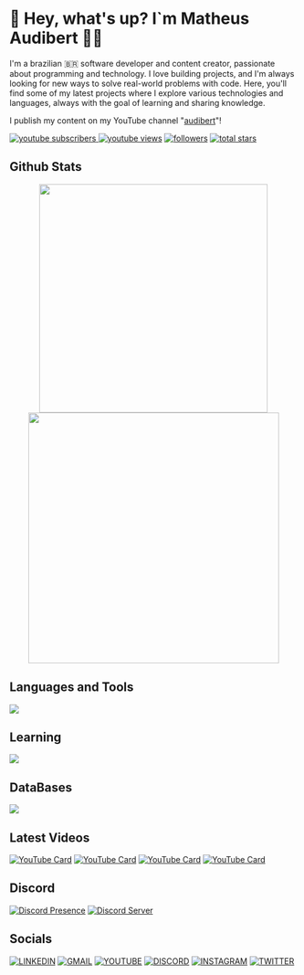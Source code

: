 # 👋 Hey, what's up? I`m Matheus Audibert 👨‍💻

I'm a brazilian 🇧🇷 software developer and content creator, passionate about programming and technology. I love building projects, and I'm always looking for new ways to solve real-world problems with code. Here, you'll find some of my latest projects where I explore various technologies and languages, always with the goal of learning and sharing knowledge.

I publish my content on my YouTube channel "[audibert](https://www.youtube.com/@audibert)"!

<p align="left">
      <a href="https://www.youtube.com/channel/UCIO1e3zJ-c2oQCWnmY4nqIQ?sub_confirmation=1">
         <img alt="youtube subscribers" title="Subscribe to my YouTube channel" src="https://custom-icon-badges.demolab.com/youtube/channel/subscribers/UCIO1e3zJ-c2oQCWnmY4nqIQ?color=%23E05D44&label=SUBSCRIBE&logo=video&logoColor=white&style=for-the-badge&labelColor=CE4630"/>
    </a> 
      <a href="https://www.youtube.com/channel/UCIO1e3zJ-c2oQCWnmY4nqIQ">
         <img alt="youtube views" title="YouTube views" src="https://custom-icon-badges.demolab.com/youtube/channel/views/UCIO1e3zJ-c2oQCWnmY4nqIQ?color=%23E1AD0E&logo=eye&logoColor=white&style=for-the-badge&labelColor=C79600"/></a> 
      <a href="https://github.com/matheusaudibert?tab=followers">
         <img alt="followers" title="Follow me on Github" src="https://custom-icon-badges.demolab.com/github/followers/matheusaudibert?color=236ad3&labelColor=1155ba&style=for-the-badge&logo=person-add&label=Follow&logoColor=white"/></a>
      <a href="https://github.com/matheusaudibert?tab=repositories&sort=stargazers">
         <img alt="total stars" title="Total stars on GitHub" src="https://custom-icon-badges.demolab.com/github/stars/matheusaudibert?color=55960c&style=for-the-badge&labelColor=488207&logo=star"/></a>
</p>

## Github Stats
<div align="center">
      <img width="400px" src="https://github-readme-stats.vercel.app/api?username=matheusaudibert&theme=blue_navy&hide_border=true&include_all_commits=false&count_private=false"/>
      <img width="439px" src="https://github-readme-streak-stats.herokuapp.com/?user=matheusaudibert&theme=blue_navy&hide_border=true"/>
</div>

## Languages and Tools

<img src="https://skillicons.dev/icons?i=python,js,nodejs,cpp,discordjs,html,css,vscode,git,github" />


## Learning

<img src="https://skillicons.dev/icons?i=java,aws,docker,terraform,ts,react,next" />

## DataBases

<img src="https://skillicons.dev/icons?i=mysql,postgres,mongo" />

## Latest Videos

[![YouTube Card](https://youtube-cards-0wtu.onrender.com/api/RcBNKG2X6jU?width=250&theme=github&max_title_lines=1&show_duration=false)](https://youtube.com/watch?v=RcBNKG2X6jU)
[![YouTube Card](https://youtube-cards-0wtu.onrender.com/api/3sJCXoxgbHQ?width=250&theme=github&max_title_lines=1&show_duration=false)](https://youtube.com/watch?v=3sJCXoxgbHQ)
[![YouTube Card](https://youtube-cards-0wtu.onrender.com/api/UT8Z3U5gDsc?width=250&theme=github&max_title_lines=1&show_duration=false)](https://youtube.com/watch?v=UT8Z3U5gDsc)
[![YouTube Card](https://youtube-cards-0wtu.onrender.com/api/GhN3iw0YLWQ?width=250&theme=github&max_title_lines=1&show_duration=false)](https://youtube.com/watch?v=GhN3iw0YLWQ)

## Discord

[![Discord Presence](https://lanyard.cnrad.dev/api/1274150219482660897?hideStatus=true&hideClan=true&animatedDecoration=true&hideBadges=true&theme=dark)](https://discord.com/users/1274150219482660897)
[![Discord Server](https://cardzera.onrender.com/api/1112920281367973900)](https://discord.gg/t86nFuCrbj)

## Socials

[![LINKEDIN](https://go-skill-icons.vercel.app/api/icons?i=linkedin)](https://www.linkedin.com/in/matheusaudibert/)
[![GMAIL](https://skillicons.dev/icons?i=gmail)](mailto:audibertmatheus2019@gmail.com)
[![YOUTUBE](https://go-skill-icons.vercel.app/api/icons?i=youtube)](https://www.youtube.com/@audibert)
[![DISCORD](https://skillicons.dev/icons?i=discord)](https://discord.com/users/1274150219482660897)
[![INSTAGRAM](https://skillicons.dev/icons?i=instagram)](https://www.instagram.com/tlvzaudibert)
[![TWITTER](https://skillicons.dev/icons?i=twitter)](https://x.com/audiberttt)
